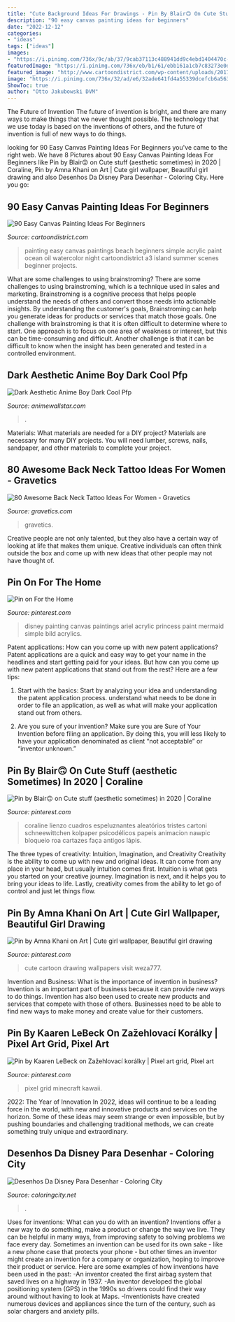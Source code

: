```yaml
---
title: "Cute Background Ideas For Drawings - Pin By Blair🙃 On Cute Stuff (aesthetic Sometimes) In 2020"
description: "90 easy canvas painting ideas for beginners"
date: "2022-12-12"
categories:
- "ideas"
tags: ["ideas"]
images:
- "https://i.pinimg.com/736x/9c/ab/37/9cab37113c488941dd9c4ebd1404470c--ariel-canvas-painting-disney-painting-ideas-on-canvas.jpg"
featuredImage: "https://i.pinimg.com/736x/eb/b1/61/ebb161a1cb7c83273e0d6b379342c747.jpg"
featured_image: "http://www.cartoondistrict.com/wp-content/uploads/2017/06/Easy-Canvas-Painting-Ideas-For-Beginners17-1.jpg"
image: "https://i.pinimg.com/736x/32/ad/e6/32ade641fd4a55339dcefcb6a563ffb7.jpg"
ShowToc: true
author: "Otto Jakubowski DVM"
---
```



The Future of Invention
The future of invention is bright, and there are many ways to make things that we never thought possible. The technology that we use today is based on the inventions of others, and the future of invention is full of new ways to do things.

	

		
looking for 90 Easy Canvas Painting Ideas For Beginners you've came to the right web. We have 8 Pictures about 90 Easy Canvas Painting Ideas For Beginners like Pin by Blair🙃 on Cute stuff (aesthetic sometimes) in 2020 | Coraline, Pin by Amna Khani on Art | Cute girl wallpaper, Beautiful girl drawing and also Desenhos Da Disney Para Desenhar - Coloring City. Here you go:
		
    
## 90 Easy Canvas Painting Ideas For Beginners

<img loading=lazy src="http://www.cartoondistrict.com/wp-content/uploads/2017/06/Easy-Canvas-Painting-Ideas-For-Beginners17-1.jpg" onerror="this.onerror=null;this.src='https://tse2.mm.bing.net/th?id=OIP.vvkeAUxQvgkUVSxEPgOckQHaJ4&amp;pid=15.1';" alt="90 Easy Canvas Painting Ideas For Beginners">

_Source: cartoondistrict.com_

>painting easy canvas paintings beach beginners simple acrylic paint ocean oil watercolor night cartoondistrict a3 island summer scenes beginner projects. 

	

What are some challenges to using brainstroming?
There are some challenges to using brainstroming, which is a technique used in sales and marketing. Brainstroming is a cognitive process that helps people understand the needs of others and convert those needs into actionable insights. By understanding the customer's goals, Brainstroming can help you generate ideas for products or services that match those goals.
One challenge with brainstroming is that it is often difficult to determine where to start. One approach is to focus on one area of weakness or interest, but this can be time-consuming and difficult. Another challenge is that it can be difficult to know when the insight has been generated and tested in a controlled environment.

    
## Dark Aesthetic Anime Boy Dark Cool Pfp

<img loading=lazy src="https://i.pinimg.com/originals/d7/1c/90/d71c900909255ffe250926116de58336.jpg" onerror="this.onerror=null;this.src='https://tse1.mm.bing.net/th?id=OIP.NnIDNsRPhM4_egfVd6Oj8wHaKr&amp;pid=15.1';" alt="Dark Aesthetic Anime Boy Dark Cool Pfp">

_Source: animewallstar.com_

>. 

	

Materials: What materials are needed for a DIY project?
Materials are necessary for many DIY projects. You will need lumber, screws, nails, sandpaper, and other materials to complete your project.

    
## 80 Awesome Back Neck Tattoo Ideas For Women - Gravetics

<img loading=lazy src="https://www.gravetics.com/wp-content/uploads/2016/11/Cross-Faight-Tattoo-For-Women-On-Back-Of-The-Neck.jpg" onerror="this.onerror=null;this.src='https://tse1.mm.bing.net/th?id=OIP.kCmBuRFUVANAbNBIMcGVkgHaJ4&amp;pid=15.1';" alt="80 Awesome Back Neck Tattoo Ideas For Women - Gravetics">

_Source: gravetics.com_

>gravetics. 

	

Creative people are not only talented, but they also have a certain way of looking at life that makes them unique. Creative individuals can often think outside the box and come up with new ideas that other people may not have thought of.

    
## Pin On For The Home

<img loading=lazy src="https://i.pinimg.com/736x/9c/ab/37/9cab37113c488941dd9c4ebd1404470c--ariel-canvas-painting-disney-painting-ideas-on-canvas.jpg" onerror="this.onerror=null;this.src='https://tse3.mm.bing.net/th?id=OIP.MIw0b2Hi0rBDeAxHv9hyAwHaJ3&amp;pid=15.1';" alt="Pin on For the Home">

_Source: pinterest.com_

>disney painting canvas paintings ariel acrylic princess paint mermaid simple bild acrylics. 

	

Patent applications: How can you come up with new patent applications?
Patent applications are a quick and easy way to get your name in the headlines and start getting paid for your ideas. But how can you come up with new patent applications that stand out from the rest? Here are a few tips: 
1. Start with the basics: Start by analyzing your idea and understanding the patent application process. understand what needs to be done in order to file an application, as well as what will make your application stand out from others. 

2. Are you sure of your invention? Make sure you are Sure of Your Invention before filing an application. By doing this, you will less likely to have your application denominated as client “not acceptable” or “inventor unknown.” 


    
## Pin By Blair🙃 On Cute Stuff (aesthetic Sometimes) In 2020 | Coraline

<img loading=lazy src="https://i.pinimg.com/736x/32/ad/e6/32ade641fd4a55339dcefcb6a563ffb7.jpg" onerror="this.onerror=null;this.src='https://tse3.mm.bing.net/th?id=OIP.aJn0YXmKs1sPRJiGelDVCQHaNR&amp;pid=15.1';" alt="Pin by Blair🙃 on Cute stuff (aesthetic sometimes) in 2020 | Coraline">

_Source: pinterest.com_

>coraline lienzo cuadros espeluznantes aleatórios tristes cartoni schneewittchen kolpaper psicodélicos papeis animacion nawpic bloqueio roa cartazes faça antigos lápis. 

	

The three types of creativity: Intuition, Imagination, and Creativity
Creativity is the ability to come up with new and original ideas. It can come from any place in your head, but usually intuition comes first. Intuition is what gets you started on your creative journey. Imagination is next, and it helps you to bring your ideas to life. Lastly, creativity comes from the ability to let go of control and just let things flow.

    
## Pin By Amna Khani On Art | Cute Girl Wallpaper, Beautiful Girl Drawing

<img loading=lazy src="https://i.pinimg.com/736x/eb/b1/61/ebb161a1cb7c83273e0d6b379342c747.jpg" onerror="this.onerror=null;this.src='https://tse3.mm.bing.net/th?id=OIP.Qa8cVRR4C2bGTePoRKg3UwAAAA&amp;pid=15.1';" alt="Pin by Amna Khani on Art | Cute girl wallpaper, Beautiful girl drawing">

_Source: pinterest.com_

>cute cartoon drawing wallpapers visit weza777. 

	

Invention and Business: What is the importance of invention in business?
Invention is an important part of business because it can provide new ways to do things. Invention has also been used to create new products and services that compete with those of others. Businesses need to be able to find new ways to make money and create value for their customers.

    
## Pin By Kaaren LeBeck On Zažehlovací Korálky | Pixel Art Grid, Pixel Art

<img loading=lazy src="https://i.pinimg.com/736x/cf/37/e9/cf37e995516478d7e72f08862c391eed--pixel-art-kawaii-food-pixel-art-food.jpg" onerror="this.onerror=null;this.src='https://tse4.mm.bing.net/th?id=OIP.x0Eh3aiFDwR0B0JxVhcmewAAAA&amp;pid=15.1';" alt="Pin by Kaaren LeBeck on Zažehlovací korálky | Pixel art grid, Pixel art">

_Source: pinterest.com_

>pixel grid minecraft kawaii. 

	

2022: The Year of Innovation
In 2022, ideas will continue to be a leading force in the world, with new and innovative products and services on the horizon. Some of these ideas may seem strange or even impossible, but by pushing boundaries and challenging traditional methods, we can create something truly unique and extraordinary.

    
## Desenhos Da Disney Para Desenhar - Coloring City

<img loading=lazy src="https://www.coloringcity.net/wp-content/uploads/2019/08/501cd6c1fe2f59ab8b131226f6cc3740_2.jpg" onerror="this.onerror=null;this.src='https://tse1.mm.bing.net/th?id=OIP.uMWJrKhfB30Sq55zMSdjogAAAA&amp;pid=15.1';" alt="Desenhos Da Disney Para Desenhar - Coloring City">

_Source: coloringcity.net_

>. 

	

Uses for inventions: What can you do with an invention?
Inventions offer a new way to do something, make a product or change the way we live. They can be helpful in many ways, from improving safety to solving problems we face every day. Sometimes an invention can be used for its own sake - like a new phone case that protects your phone - but other times an inventor might create an invention for a company or organization, hoping to improve their product or service. Here are some examples of how inventions have been used in the past: 
-An inventor created the first airbag system that saved lives on a highway in 1937.
-An inventor developed the global positioning system (GPS) in the 1990s so drivers could find their way around without having to look at Maps.
-Inventionists have created numerous devices and appliances since the turn of the century, such as solar chargers and anxiety pills.

